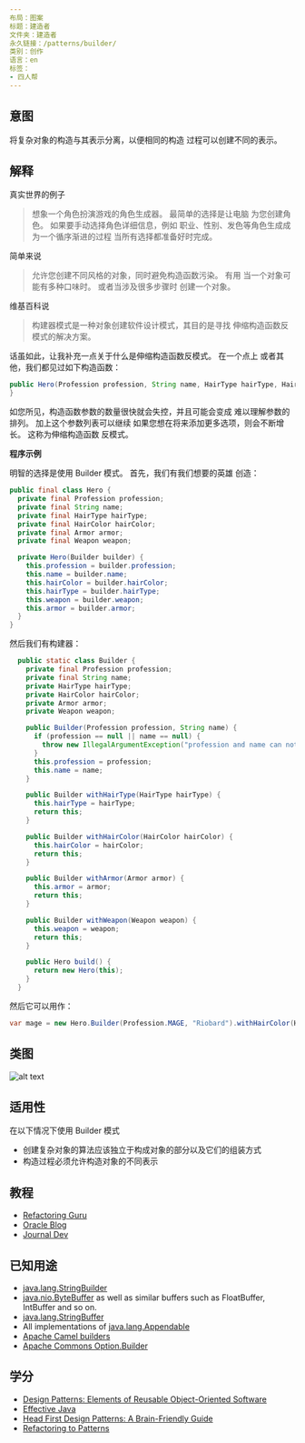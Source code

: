 ```yaml
---
布局：图案
标题：建造者
文件夹：建造者
永久链接：/patterns/builder/
类别：创作
语言：en
标签：
- 四人帮
---
```


## 意图

将复杂对象的构造与其表示分离，以便相同的构造
过程可以创建不同的表示。

## 解释

真实世界的例子

> 想象一个角色扮演游戏的角色生成器。 最简单的选择是让电脑
> 为您创建角色。 如果要手动选择角色详细信息，例如
> 职业、性别、发色等角色生成成为一个循序渐进的过程
> 当所有选择都准备好时完成。

简单来说

> 允许您创建不同风格的对象，同时避免构造函数污染。 有用
> 当一个对象可能有多种口味时。 或者当涉及很多步骤时
> 创建一个对象。

维基百科说

> 构建器模式是一种对象创建软件设计模式，其目的是寻找
> 伸缩构造函数反模式的解决方案。

话虽如此，让我补充一点关于什么是伸缩构造函数反模式。 在一个点上
或者其他，我们都见过如下构造函数：

```java
public Hero(Profession profession, String name, HairType hairType, HairColor hairColor, Armor armor, Weapon weapon) {
}
```

如您所见，构造函数参数的数量很快就会失控，并且可能会变成
难以理解参数的排列。 加上这个参数列表可以继续
如果您想在将来添加更多选项，则会不断增长。 这称为伸缩构造函数
反模式。

**程序示例**

明智的选择是使用 Builder 模式。 首先，我们有我们想要的英雄
创造：

```java
public final class Hero {
  private final Profession profession;
  private final String name;
  private final HairType hairType;
  private final HairColor hairColor;
  private final Armor armor;
  private final Weapon weapon;

  private Hero(Builder builder) {
    this.profession = builder.profession;
    this.name = builder.name;
    this.hairColor = builder.hairColor;
    this.hairType = builder.hairType;
    this.weapon = builder.weapon;
    this.armor = builder.armor;
  }
}
```

然后我们有构建器：

```java
  public static class Builder {
    private final Profession profession;
    private final String name;
    private HairType hairType;
    private HairColor hairColor;
    private Armor armor;
    private Weapon weapon;

    public Builder(Profession profession, String name) {
      if (profession == null || name == null) {
        throw new IllegalArgumentException("profession and name can not be null");
      }
      this.profession = profession;
      this.name = name;
    }

    public Builder withHairType(HairType hairType) {
      this.hairType = hairType;
      return this;
    }

    public Builder withHairColor(HairColor hairColor) {
      this.hairColor = hairColor;
      return this;
    }

    public Builder withArmor(Armor armor) {
      this.armor = armor;
      return this;
    }

    public Builder withWeapon(Weapon weapon) {
      this.weapon = weapon;
      return this;
    }

    public Hero build() {
      return new Hero(this);
    }
  }
```

然后它可以用作：

```java
var mage = new Hero.Builder(Profession.MAGE, "Riobard").withHairColor(HairColor.BLACK).withWeapon(Weapon.DAGGER).build();
```

## 类图

![alt text](./etc/builder.urm.png "Builder class diagram")

## 适用性

在以下情况下使用 Builder 模式

* 创建复杂对象的算法应该独立于构成对象的部分以及它们的组装方式
* 构造过程必须允许构造对象的不同表示

## 教程

* [Refactoring Guru](https://refactoring.guru/design-patterns/builder)
* [Oracle Blog](https://blogs.oracle.com/javamagazine/post/exploring-joshua-blochs-builder-design-pattern-in-java)
* [Journal Dev](https://www.journaldev.com/1425/builder-design-pattern-in-java)

## 已知用途

* [java.lang.StringBuilder](http://docs.oracle.com/javase/8/docs/api/java/lang/StringBuilder.html)
* [java.nio.ByteBuffer](http://docs.oracle.com/javase/8/docs/api/java/nio/ByteBuffer.html#put-byte-) as well as similar buffers such as FloatBuffer, IntBuffer and so on.
* [java.lang.StringBuffer](http://docs.oracle.com/javase/8/docs/api/java/lang/StringBuffer.html#append-boolean-)
* All implementations of [java.lang.Appendable](http://docs.oracle.com/javase/8/docs/api/java/lang/Appendable.html)
* [Apache Camel builders](https://github.com/apache/camel/tree/0e195428ee04531be27a0b659005e3aa8d159d23/camel-core/src/main/java/org/apache/camel/builder)
* [Apache Commons Option.Builder](https://commons.apache.org/proper/commons-cli/apidocs/org/apache/commons/cli/Option.Builder.html)

## 学分

* [Design Patterns: Elements of Reusable Object-Oriented Software](https://www.amazon.com/gp/product/0201633612/ref=as_li_tl?ie=UTF8&camp=1789&creative=9325&creativeASIN=0201633612&linkCode=as2&tag=javadesignpat-20&linkId=675d49790ce11db99d90bde47f1aeb59)
* [Effective Java](https://www.amazon.com/gp/product/0134685997/ref=as_li_tl?ie=UTF8&camp=1789&creative=9325&creativeASIN=0134685997&linkCode=as2&tag=javadesignpat-20&linkId=4e349f4b3ff8c50123f8147c828e53eb)
* [Head First Design Patterns: A Brain-Friendly Guide](https://www.amazon.com/gp/product/0596007124/ref=as_li_tl?ie=UTF8&camp=1789&creative=9325&creativeASIN=0596007124&linkCode=as2&tag=javadesignpat-20&linkId=6b8b6eea86021af6c8e3cd3fc382cb5b)
* [Refactoring to Patterns](https://www.amazon.com/gp/product/0321213351/ref=as_li_tl?ie=UTF8&camp=1789&creative=9325&creativeASIN=0321213351&linkCode=as2&tag=javadesignpat-20&linkId=2a76fcb387234bc71b1c61150b3cc3a7)
